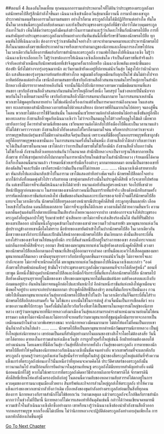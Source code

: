 ##ตอนที่ 4 สีแดงอันโหดเหี้ยม
ทุกคนนอกอารามเต๋าประหลาดใจที่ได้ยินว่าประมุขรองตระกูลถังมา แต่นักพรตไป๋สือรู้สึกมีกำลังใจขึ้นมา
เฉินฉางเซิงเข้าเมืองเวิ่นสุ่ยมาเมื่อวานนี้ การมาถึงของเขาถูกประกาศผ่านดนตรีของอารามในยามสนธยา อย่างไรก็ตาม ตระกูลถังไม่ได้มีปฏิกิริยาแต่อย่างใด
ทันใดนั้นในเวลาเช่นนี้ตระกูลถังกลับส่งคนมา และยังเป็นประมุขรองตระกูลถังที่มีข่าวลือว่าได้ควบคุมตระกูลถังเอาไว้แล้ว
เห็นได้ชัดว่าตระกูลถังมีคนส่งข่าวในอารามเต๋าและรู้ว่าเกิดอะไรขึ้นกับนักพรตไป๋สือ
การที่คนสำคัญอย่างประมุขรองตระกูลถังมาเยี่ยมอย่างกะทันหันเช่นนี้ก็เพื่อรักษาชีวิตของนักพรตไป๋สือ
ทุกคนหันไปที่เฉินฉางเซิง ต้องการจะรู้ว่าเขาตัดสินใจอย่างไร เขาจะทำตามจดหมายและประหารนักพรตไป๋สือในนามของสังฆราชเพื่อประกาศอำนาจหรือเขาจะทำตามกฎของนิกายและเลื่อนการลงโทษไปก่อน ในเวลาเดียวกันก็เลี่ยงการขัดแย้งกับราชสำนักและตระกูลถัง
กวนเฟยไป่มองไปที่เฉินฉางเซิง ไม่รู้ว่าเฉินฉางเซิงจะเลือกอะไร ไม่รู้ว่าเขาต้องการให้เฉินฉางเซิงเลือกเช่นใด
เจ้าเป็นสังฆราชที่แท้จริงแล้ว เจ้ายังคงทำตัวเหมือนกับนักพรตน้อยที่เข้าจิงตูมาครั้งแรกอีกหรือ
เฉินฉางเซิงพลันเงยหน้าขึ้นมองท้องฟ้า
นี่ยังไม่ห่างจากรุ่งอรุณมากนัก ตะวันยามเช้ายังคงอยู่ที่ปลายแม่น้ำเวิ่นสุ่ย ไม่สูงไปกว่าผิวน้ำมากนัก
แสงสีแดงของรุ่งอรุณอาบย้อมท้องฟ้าห่างไกล หมู่เมฆถึงกับดูเหมือนกับลุกเป็นไฟ มันไม่ต่างไปจากอาทิตย์อัสดงแต่อย่างใด
เขานึกถึงยามสนธยาที่เขากับถังซานสือลิ่วสนทนาบนต้นไทรใหญ่ภายในสำนักฝึกหลวงซึ่งมีบรรยากาศคล้ายคลึงกันนี้
จากนั้นก็นึกไปถึงนิกายหลวงยามความมืดมิดมาแทนที่แสงสนธยา เขากับถังซานสือลิ่วสนทนากันบนต้นไทรใหญ่อีกครั้งหนึ่ง
โดยสรุป ในช่วงหลายปีนั้นนับจากพบกันในโรงเตี๊ยมสวนหลีจื่อ เขากับถังซานสือลิ่วก็มีการสนทนากันมากมาย
ในการสนทนาเหล่านั้น พวกเขาได้พูดคุยกันหลายอย่าง ไม่ใช่แค่นึกถึงเรื่องเก่าแต่ยังเป็นการคาดการณ์ถึงอนาคต
ในแสงสนทยา ทะเลสาบของสำนักฝึกหลวงอาบย้อมไปด้วยแสงสีทอง ปลาคราฟที่กินมากเกินไปค่อยๆ จมลงสู่พื้นโคลน
พวกเขาไม่ต้องการใช้ชีวิตเช่นนั้น
ในตอนนั้นเซวียหยวนผ้อกำลังต่อยต้นไม้อย่างแข็งขันอยู่อีกฝั่งของทะเลสาบ
ถังซานสือลิ่วพูดกับเฉินฉางเซิงว่า ไม่ว่าจะเป็นลมฤดูใบไม้ร่วงหรือฤดูใบไม้ผลิ เมื่อพวกเขายังเยาว์อยู่ ก็ควรทำตัวตามนิสัยของตน
เซวียนหยวนผ้อได้กลับไปยังเมืองไป๋ตี้และเป็นเวลานานแล้วที่ไม่ได้ข่าวคราวจากเขา ถังซานสือลิ่วก็ยังคงสบถใส่ใครก็ตามตามใจตน หรือหากประกาศว่าเขาจะด่าบรรพบุรุษสิบแปดรุ่นเขาก็ไม่มีทางด่าแค่สิบเจ็ดรุ่นเป็นแน่ เพราะคนที่มีชื่ออยู่ในหอบรรพบุรุษที่เขาถูกขังอยู่ก็คือบรรพบุรุษของเขานั่นเอง
ในการสนทนานครั้งอื่นในคืนหนึ่ง ถังซานสือลิ่วได้กล่าวกับเขาว่าเขาจะได้เป็นสังฆราชในอนาคต
เขาได้กล่าวว่าการเป็นสังฆราชไม่ใช่เรื่องดีนัก
ถังซานสือลิ่วก็บอกว่ามันไม่ใช่เรื่องดี
ถังซานสือลิ่วเคยบอกเช่นกันว่าในอนาคต สำนักฝึกหลวงจะเป็นรากฐานให้เขากลายเป็นสังฆราช ทำให้เขาทุ่มเทกำลังไปมากมายในการหานักเรียนใหม่เข้ามาในสำนักฝึกหลวง
เจ้าหมอนี่ได้คาดถึงเรื่องในตอนนี้มานานแล้ว เจ้าหมอนี่ช่วยเขารับมือเรื่องต่างๆ มากมายตลอดมา
ตอนนี้เป็นตาของเขาที่ต้องตัดสินใจและรับมือ เขาก็ตระหนักว่ามันเป็นงานที่ไม่ง่ายเลย
……
……
เฉินฉางเซิงดึงสายตากลับมา หันกลับไปและเดินกลับเข้าไปในอาราม
เขาได้แสดงท่าทีอย่างชัดเจนยิ่ง
นักพรพไป๋สือตกใจอย่างมากใช้กำลังทั้งหมดพุ่งตัวไปราวกับสายลม เขาพุ่งตามหลังร่างนั้นในประตูศักดิ์สิทธิ์ หวังจะตายไปพร้อมกัน
แต่เขาก็ไม่อาจที่จะสัมผัสเฉินฉางเซิงได้ด้วยซ้ำ
หนานเค่อยังยืนอยู่ตรงหน้าเขา จ้องไปที่เขาด้วยสีหน้าปัญญาอ่อนของนาง
ในสายตาของเขาเด็กสาวคนนี้เป็นมารร้ายที่แท้จริง
เสียงดังหนักทึบสามครั้ง บรรทัดเหล็กของราชันย์แห่งหลิงไห่ เข็มขัดของอันหลินและกระบี่มารของเจ๋อซิ่วโจมตีใส่นักพรตไป๋สือแทบจะในเวลาเดียวกัน
นักพรตไป๋สือทรุดลงตรงหน้าธรณีประตูศักดิ์สิทธิ์ กระดูกทุกชิ้นแตกหัก เลือดไหลเข้าไปในปอด แดนลี้ลับแตกสลาย ไม่อาจที่จะลุกขึ้นได้อีกเลย
ดวงตาเต็มไปด้วยความสิ้นหวัง ความแตกตื่นครุ่นแค้นที่ใกล้ตายเปลี่ยนเป็นเสียงร้องโหยหวนออกจากปาก
เขาต้องการจะแจ้งให้ประมุขรองตระกูลถังที่อยู่นอกป่าให้รู้ รีบมาช่วยข้า!
น่าเสียดาย เขาไม่อาจที่จะส่งเสียงร้องนั่นได้
ทันทีที่ริมฝีปากของเขาเปิดออก เผ้าผื่นหนึ่งก็ถูกอุดเข้ามาในปากของเขาด้วยความเร็วปานสายฟ้า
มหามุขนายกแห่งเวิ่นสุ่ยปรากฏข้างกายเขาเมื่อใดไม่ทราบ
มือซ้ายของเขายัดผ้าเข้าไปในปากนักพรตไป๋สือ
ในเวลาเดียวกันมือขวาของเขาก็กำกระบี่สั้นและปักมันใส่หน้าอกของนักพรตไป๋สือ
มันเงียบมาก ดังนั้นเสียงกระบี่สั้นแทงใส่ร่างของเขาจึงชวนให้ขนลุกยิ่งนัก
กระบี่สั้นส่วนหนึ่งปักอยู่ในร่างกายของเขา สงบดั่งกระจกและแผ่กลิ่นอายศักดิ์สิทธิ์จางๆ ออกมา
สีหน้าของมหามุขนายกแห่งเวิ่นสุ่ยยังคงสงบนิ่งดูศักดิ์สิทธิ์
ดวงตาของนักพรตไป๋สือเหลือกตามองใจขณะที่เสียงอู้อี้ออกมาจากลำคอ เขายื่นมือและคว้าใส่เสื้อคลุมของมหามุขนายกแต่ก็ล้มเหลว
เขาดิ้นทุรนทุรายราวกับปลาที่ถูกตกขึ้นมาจากแม่น้ำเวิ่นสุ่ย ไม่อาจหายใจและกำลังจะตาย ไม่อาจที่จะหนีรอดไปได้
มหามุขนายกแห่งเวิ่นสุ่ยมองไปที่เฉินฉางเซิงและกล่าว “องค์สังฆราชโปรดพักผ่อนสักครู่ ข้ามั่นใจว่าประมุขรองตระกูลถังมีความอดทนที่จะรอได้สักครู่หนึ่ง”
ตอนที่เขาพูด มือหนึ่งใช้ผ้าอุดปากนักพรตไป๋สือและอีกมือก็จับกระบี่สั้นที่แทงใส่อกนักพรตไป๋สือ
นักพรตไป๋สือยังคงดิ้นทุรนทุรายอยู่ในมือของเขา
เสียงของมหามุขนายกไม่สั่นแม้แต่น้อย แต่ยังคงสงบและถึงกับถ่อมตนอยู่บ้าง
อันหลินไม่อาจทนดูอีกต่อไปและหันหน้าไป
อีกด้านหนึ่งราชันย์แห่งหลิงไห่ดูเหมือนจะพึงพอใจอยู่บ้าง แทบจะเอ่ยปากชมออกมา
ประตูศักดิ์สิทธิ์ปิดลงช้าๆ
ตอนที่มันเกือบจะปิดนั่นเอง กวนเฟยไป๋เห็นมหามุขนายกแห่งเวิ่นสุ่ยลากนักพรตไป๋สือเข้าไปในป่า ในเวลาเดียวกันก็จิ้มกระบี่สั้นใส่ร่างนักพรตไป๋สืออีกสองสามครั้ง
จิ้ม ไม่ใช่แทง
แทงนั้นใช้ในการต่อสู้ ส่วนจิ้มนั้นเป็นการเชือดสัตว์
หางตาของกวนเฟ๋ยไป๋กระตุก
ในครั้งนี้มันไม่เกี่ยวกับเรื่องที่เขาได้เป็นพยานในเหตุการณ์ใหญ่ของนิกายหลวง
เขารู้ว่ามหามุขนายกที่นิกายหลวงส่งมาเมืองเวิ่นสุ่ยและสามารถดำรงตำแหน่งมานานย่อมไม่ใช่คนธรรมดา
แต่เขาไม่อาจนึกถึงและไม่อยากที่จะยอมรับว่ามหามุขนายกที่สุขุมนุ่มลึกมีมารยาทจะกลายเป็นเหมือนคนบ้าในช่วงเวลาพิเศษบางขณะ
หากนิกายหลวงมีคนมากมาย ไม่ต่อให้แค่ไม่กี่คนเป็นแบบเขา นั่นก็น่ากลัวเกินไปแล้ว
……
……
นักพรตไป๋สือเป็นมหามุขนายกตำหนักวัฒนธรรมนิกายหลวง เป็นผู้ยิ่งใหญ่แห่งนิกายหลวง เขาย่อมเป็นคนที่สำคัญอย่างมากในแผนของซางสิงโจวโดยไม่ต้องสงสัย
วันนี้เขาได้ตายลง ตายลงในอารามเต๋าแห่งเมืองเวิ่นสุ่ย
การถูกยั่วยุครั้งใหญ่เช่นนี้ อีกฝ่ายย่อมต้องตอบโต้อย่างแน่นอน โดยเฉพาะที่นี่คือเวิ่นสุ่ย เวิ่นสุ่ยที่ลึกล้ำยากหยั่งถึง เวิ่นสุ่ยของตระกูลถัง
การตายของนักพรตไป๋สือทำให้จุดยืนของนิกายหลวงกับเฉินฉางเซิงนั้นชัดเจนอย่างยิ่ง พวกเขาพร้อมที่จะแตกหักกับตระกูลถัง
ทุกคนรู้ว่าตระกูลถังแห่งเวิ่นสุ่ยนั้นร่ำรวยที่สุดในต้าลู่ ผู้นำของสี่ตระกูลใหญ่แต่อันที่จริงความแข็งแกร่งที่ตระกูลถังซ่อนเอาไว้นั้นเหนือว่าที่ทุกคนจะคาดคิดได้
ประวัติศาสตร์ของตระกูลถังนั้นยาวนานเกินไป
สามปีก่อนที่การยึดอำนาจในสุสานเทียนซู ตระกูลถังได้มีบทบาทสำคัญอย่างยิ่ง แต่มีน้อยคนนักที่ได้รู้
หากไม่ใช่เพราะการที่ตระกูลถังคิดหาวิธีทำลายผังลายจักรพรรดิได้ จักรพรรดินีศักดิ์สิทธิ์เทียนไห่คงยังนั่งครองบัลลังก์อยู่
ในตอนนี้ความลับของหอความลับสวรรค์ได้ตกอยู่ในการควบคุมของอารามฉางชุนเมืองลั่วหยาง สินทรัพย์และกิจการส่วนใหญ่ถูกส่งให้ตระกูลถัง ทำให้ความแข็งแกร่งของพวกเขาน่ากลัวยิ่งกว่าเดิม
เบื้องหลังของขุมกำลังอย่างตระกูลถังย่อมเป็นสิ่งที่ทุกคนต้องการ นิกายหลวงกับราชสำนักก็ไม่ใช่ข้อยกเว้น
ว่าตามเหตุผล แม้ว่าตระกูลถังจะใกล้ชิดกับราชสำนักมากกว่าในช่วงไม่กี่ปีมานี้ นิกายหลวงก็ไม่ควรแสดงท่าทีอันดุดันเช่นนี้
กล่าวได้ว่าคนเขียนจดหมายมีความเข้าใจในตัวเฉินฉางเซิงลึกซึ้งอย่างมาก
เขาหรือนางรู้ว่าเฉินฉางเซิงต้องนำตัวถังซานสือลิ่วออกจากหอบรรพบุรุษ
หากเรื่องนี้ไม่เปลี่ยน ไม่ว่านิกายหลวงจะปฏิบัติต่อตระกูลถังอย่างอบอุ่นเพียงใด การแตกหักก็ต้องเกิดขึ้นอยู่ดี


[Go To Next Chapter]( ./831.md)
